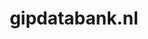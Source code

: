 ---
layout: post
title:  "gipdatabank.nl"
internal_url:  "/dutchgov/gipdatabank.nl.html"
subdomains_count: 4
all_subdomains_count: 12
urls_count: 4
ssl_rank: 0
http_rank: 49.5
url_link: /data/gipdatabank.nl/urls.txt
all_subdomains_link: /data/gipdatabank.nl/all_subdomains.txt
subdomains_link: /data/gipdatabank.nl/subdomains.txt
categories: dutchgov
---